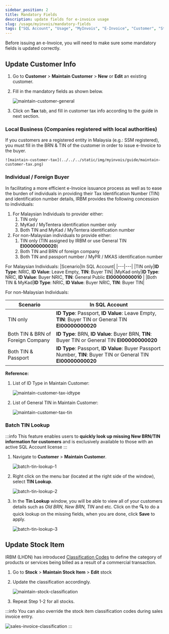 ```yaml
---
sidebar_position: 2
title: Mandatory Fields
description: update fields for e-invoice usage
slug: /usage/myinvois/mandatory-fields
tags: ["SQL Account", "Usage", "MyInvois", "E-Invoice", "Customer", "Stock"]
---
```


Before issuing an e-Invoice, you will need to make sure some mandatory fields is updated correctly.

## Update Customer Info

1. Go to **Customer** > **Maintain Customer** > **New** or **Edit** an existing customer.
2. Fill in the mandatory fields as shown below.

    ![maintain-customer-general](../../../static/img/myinvois/guide/maintain-customer-general.png)

3. Click on **Tax** tab, and fill in customer tax info according to the guide in next section.

### Local Business (Companies registered with local authorities)

If you customers are a registered entity in Malaysia (e.g.: SSM registered), you must fill in the BRN & TIN of the customer in order to issue e-Invoice to the buyer.

    ![maintain-customer-tax](../../../static/img/myinvois/guide/maintain-customer-tax.png)

### Individual / Foreign Buyer

In facilitating a more efficient e-Invoice issuance process as well as to ease the burden of individuals in providing their Tax Identification Number (TIN) and identification number details, IRBM provides the following concession to individuals:

1. For Malaysian Individuals to provider either:
   1. TIN only
   2. MyKad / MyTentera identification number only
   3. Both TIN and MyKad / MyTentera identification number
2. For non-Malaysian individuals to provide either:
   1. TIN only (TIN assigned by IRBM or use General TIN **EI00000000020**)
   2. Both TIN and BRN of foreign company
   3. Both TIN and passport number / MyPR / MKAS identification number

For Malaysian Individuals:
|Scenario|In SQL Account|
|---|---|
|TIN only|**ID Type**: NRIC, **ID Value**: Leave Empty, **TIN**: Buyer TIN|
|MyKad only|**ID Type**: NRIC, **ID Value**: Buyer NRIC, **TIN**: General Public **EI00000000010** |
|Both TIN & MyKad|**ID Type**: NRIC, **ID Value**: Buyer NRIC, **TIN**: Buyer TIN|

For non-Malaysian Individuals:

|Scenario|In SQL Account|
|---|---|
|TIN only|**ID Type**: Passport, **ID Value**: Leave Empty, **TIN**: Buyer TIN or General TIN **EI00000000020**|
|Both TIN & BRN of Foreign Company|**ID Type**: BRN, **ID Value**: Buyer BRN, **TIN**: Buyer TIN or General TIN **EI00000000020**|
|Both TIN & Passport|**ID Type**: Passport, **ID Value**: Buyer Passport Number, **TIN**: Buyer TIN or General TIN **EI00000000020**|

**Reference:**

1. List of ID Type in Maintain Customer:

    ![maintain-customer-tax-idtype](../../../static/img/myinvois/guide/maintain-customer-tax-idtype.png)

2. List of General TIN in Maintain Customer:

    ![maintain-customer-tax-tin](../../../static/img/myinvois/guide/maintain-customer-tax-tin.png)

### Batch TIN Lookup

:::info
This feature enables users to **quickly look up missing New BRN/TIN information for customers** and is exclusively available to those with an active SQL Account license
:::

1. Navigate to **Customer** > **Maintain Customer**.

    ![batch-tin-lookup-1](../../../static/img/myinvois/guide/batch-tin-lookup-1.png)

2. Right click on the menu bar (located at the right side of the window), select **TIN Lookup**.

    ![batch-tin-lookup-2](../../../static/img/myinvois/guide/batch-tin-lookup-2.png)

3. In the **Tin Lookup** window, you will be able to view all of your customers details such as *Old BRN, New BRN, TIN* and etc. Click on the **🔍** to do a quick lookup on the missing fields, when you are done, click **Save** to apply.

    ![batch-tin-lookup-3](../../../static/img/myinvois/guide/batch-tin-lookup-3.png)

## Update Stock Item

IRBM (LHDN) has introduced [Classification Codes](https://sdk.myinvois.hasil.gov.my/codes/classification-codes/) to define the category of products or services being billed as a result of a commercial transaction.

1. Go to **Stock** > **Maintain Stock Item** > **Edit** stock
2. Update the classification accordingly.

    ![maintain-stock-classification](../../../static/img/myinvois/guide/maintain-stock-classification.png)

3. Repeat Step 1-2 for all stocks.

:::info
You can also override the stock item classification codes during sales invoice entry.

![sales-invoice-classification](../../../static/img/myinvois/guide/sales-invoice-classification.png)
:::
